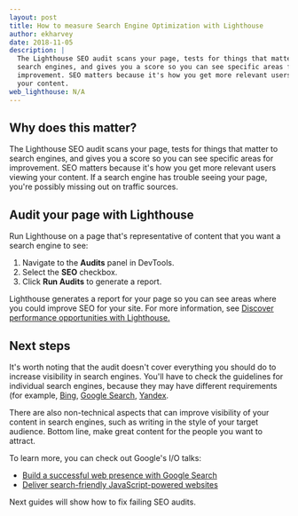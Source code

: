 ```yaml
---
layout: post
title: How to measure Search Engine Optimization with Lighthouse
author: ekharvey
date: 2018-11-05
description: |
  The Lighthouse SEO audit scans your page, tests for things that matter to
  search engines, and gives you a score so you can see specific areas for
  improvement. SEO matters because it's how you get more relevant users viewing
  your content.  
web_lighthouse: N/A
---
```


## Why does this matter?

The Lighthouse SEO audit scans your page, tests for things that matter to search
engines, and gives you a score so you can see specific areas for improvement.
SEO matters because it's how you get more relevant users viewing your content.
If a search engine has trouble seeing your page, you're possibly missing out on
traffic sources. 

## Audit your page with Lighthouse

Run Lighthouse on a page that's representative of content that you want a search
engine to see:

1. Navigate to the **Audits** panel in DevTools.
1. Select the **SEO** checkbox.
1. Click **Run Audits** to generate a report. 

Lighthouse generates a report for your page so you can see areas where you could
improve SEO for your site. For more information, see [Discover performance
opportunities with Lighthouse.](https://web.dev/fast/discover-performance-opportunities-with-lighthouse)

## Next steps

It's worth noting that the audit doesn't cover everything you should do to
increase visibility in search engines. You'll have to check the guidelines for
individual search engines, because they may have different requirements (for
example,
[Bing](https://www.bing.com/webmaster/help/webmaster-guidelines-30fba23a),
[Google Search](https://support.google.com/webmasters/answer/35769),
[Yandex](https://webmaster.yandex.com/). 

There are also non-technical aspects that can improve visibility of your content
in search engines, such as writing in the style of your target audience. Bottom
line, make great content for the people you want to attract.

To learn more, you can check out Google's I/O talks:

+  [Build a successful web presence with Google Search](https://www.youtube.com/watch?v=NO-sdBzb1Hc)
+  [Deliver search-friendly JavaScript-powered websites](https://www.youtube.com/watch?v=PFwUbgvpdaQ)

Next guides will show how to fix failing SEO audits.
